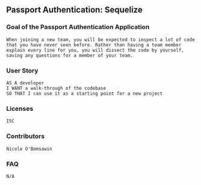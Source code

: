 ## Passport Authentication: Sequelize

### Goal of the Passport Authentication Application
```
When joining a new team, you will be expected to inspect a lot of code that you have never seen before. Rather than having a team member explain every line for you, you will dissect the code by yourself, saving any questions for a member of your team.
```

### User Story
```
AS A developer
I WANT a walk-through of the codebase
SO THAT I can use it as a starting point for a new project
```

### Licenses
```
ISC
```

### Contributors
```
Nicole O'Bomsawin
```

### FAQ
```
N/A
```